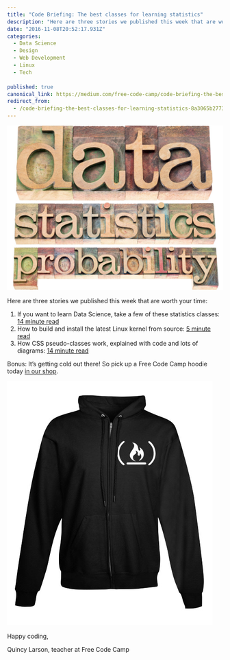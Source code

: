 ```yaml
---
title: "Code Briefing: The best classes for learning statistics"
description: "Here are three stories we published this week that are worth your time: “Code Briefing: The best classes for learning statistics” is published by Quincy Larson in freeCodeCamp.org"
date: "2016-11-08T20:52:17.931Z"
categories: 
  - Data Science
  - Design
  - Web Development
  - Linux
  - Tech

published: true
canonical_link: https://medium.com/free-code-camp/code-briefing-the-best-classes-for-learning-statistics-8a3065b27735
redirect_from:
  - /code-briefing-the-best-classes-for-learning-statistics-8a3065b27735
---
```


![](./asset-1.jpeg)

Here are three stories we published this week that are worth your time:

1.  If you want to learn Data Science, take a few of these statistics classes: [14 minute read](http://bit.ly/2fC62TD)
2.  How to build and install the latest Linux kernel from source: [5 minute read](http://bit.ly/2fB28vS)
3.  How CSS pseudo-classes work, explained with code and lots of diagrams: [14 minute read](http://bit.ly/2eSHd5U)

Bonus: It’s getting cold out there! So pick up a Free Code Camp hoodie today [in our shop](http://bit.ly/2b099sb).

![](./asset-2.jpeg)

Happy coding,

Quincy Larson, teacher at Free Code Camp
